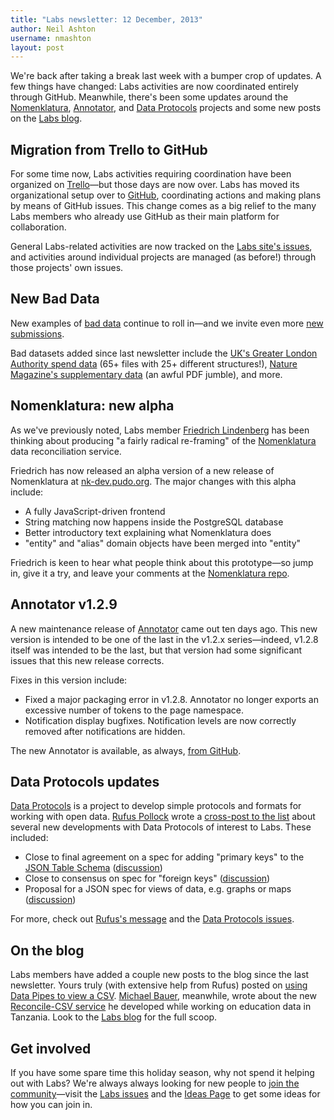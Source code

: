 ```yaml
---
title: "Labs newsletter: 12 December, 2013"
author: Neil Ashton
username: nmashton
layout: post
---
```


We're back after taking a break last week with a bumper crop of updates. A few things have changed: Labs activities are now coordinated entirely through GitHub. Meanwhile, there's been some updates around the [Nomenklatura][1], [Annotator][2], and [Data Protocols][3] projects and some new posts on the [Labs blog][4].

## Migration from Trello to GitHub

For some time now, Labs activities requiring coordination have been organized on [Trello][5]—but those days are now over. Labs has moved its organizational setup over to [GitHub][6], coordinating actions and making plans by means of GitHub issues. This change comes as a big relief to the many Labs members who already use GitHub as their main platform for collaboration.

General Labs-related activities are now tracked on the [Labs site's issues][7], and activities around individual projects are managed (as before!) through those projects' own issues.

## New Bad Data

New examples of [bad data][8] continue to roll in—and we invite even more [new submissions][9].

Bad datasets added since last newsletter include the [UK's Greater London Authority spend data][10] (65+ files with 25+ different structures!), [Nature Magazine's supplementary data][11] (an awful PDF jumble), and more.

## Nomenklatura: new alpha

As we've previously noted, Labs member [Friedrich Lindenberg][12] has been thinking about producing "a fairly radical re-framing" of the [Nomenklatura][13] data reconciliation service.

Friedrich has now released an alpha version of a new release of Nomenklatura at [nk-dev.pudo.org][14]. The major changes with this alpha include:

* A fully JavaScript-driven frontend
* String matching now happens inside the PostgreSQL database
* Better introductory text explaining what Nomenklatura does
* "entity" and "alias" domain objects have been merged into "entity"

Friedrich is keen to hear what people think about this prototype—so jump in, give it a try, and leave your comments at the [Nomenklatura repo][15].

## Annotator v1.2.9

A new maintenance release of [Annotator][16] came out ten days ago. This new version is intended to be one of the last in the v1.2.x  series—indeed, v1.2.8 itself was intended to be the last, but that version had some significant issues that this new release corrects.

Fixes in this version include:

* Fixed a major packaging error in v1.2.8. Annotator no longer exports an excessive number of tokens to the page namespace.
* Notification display bugfixes. Notification levels are now correctly removed after notifications are hidden.

The new Annotator is available, as always, [from GitHub][17].

## Data Protocols updates

[Data Protocols][18] is a project to develop simple protocols and formats for working with open data. [Rufus Pollock][19] wrote a [cross-post to the list][20] about several new developments with Data Protocols of interest to Labs. These included:

* Close to final agreement on a spec for adding "primary keys" to the [JSON Table Schema][21] ([discussion][22])
* Close to consensus on spec for "foreign keys" ([discussion][23])
* Proposal for a JSON spec for views of data, e.g. graphs or maps ([discussion][24])

For more, check out [Rufus's message][25] and the [Data Protocols issues][26].

## On the blog

Labs members have added a couple new posts to the blog since the last newsletter. Yours truly (with extensive help from Rufus) posted on [using Data Pipes to view a CSV][27]. [Michael Bauer][28], meanwhile, wrote about the new [Reconcile-CSV service][29] he developed while working on education data in Tanzania. Look to the [Labs blog][30] for the full scoop.

## Get involved

If you have some spare time this holiday season, why not spend it helping out with Labs? We're always always looking for new people to [join the community][31]—visit the [Labs issues][32] and the [Ideas Page][33] to get some ideas for how you can join in.

[1]:	nomenklatura.okfnlabs.org
[2]:	http://okfnlabs.org/annotator/
[3]:	http://www.dataprotocols.org
[4]:	http://okfnlabs.org/blog/
[5]:	trello.com
[6]:	http://github.com
[7]:	https://github.com/okfn/okfn.github.com/issues/
[8]:	http://okfnlabs.org/bad-data/
[9]:	http://okfnlabs.org/bad-data/add/
[10]:	http://okfnlabs.org/bad-data/ex/gla-spending/
[11]:	http://okfnlabs.org/bad-data/ex/nature-magazine-supplementary/
[12]:	http://pudo.org/
[13]:	http://nomenklatura.okfnlabs.org/
[14]:	http://nk-dev.pudo.org/
[15]:	https://github.com/pudo/nomenklatura
[16]:	http://okfnlabs.org/annotator/
[17]:	https://github.com/okfn/annotator/releases/tag/v1.2.9
[18]:	http://dataprotocols.org/
[19]:	http://okfnlabs.org/members/rgrp/
[20]:	https://lists.okfn.org/pipermail/okfn-labs/2013-December/001185.html
[21]:	http://dataprotocols.org/json-table-schema/
[22]:	https://github.com/dataprotocols/dataprotocols/issues/21
[23]:	https://github.com/dataprotocols/dataprotocols/issues/23
[24]:	https://github.com/dataprotocols/dataprotocols/issues/77
[25]:	https://lists.okfn.org/pipermail/okfn-labs/2013-December/001185.html
[26]:	https://github.com/dataprotocols/dataprotocols/issues
[27]:	http://okfnlabs.org/blog/2013/12/05/view-csv-with-data-pipes.html
[28]:	http://okfnlabs.org/members/mihi
[29]:	http://okfnlabs.org/blog/2013/12/06/Introducing-Reconcile-csv.html
[30]:	http://okfnlabs.org/blog/
[31]:	http://okfnlabs.org/join/
[32]:	https://github.com/okfn/okfn.github.com/issues/
[33]:	http://okfnlabs.org/ideas/
